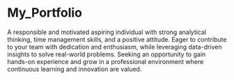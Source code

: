 # My_Portfolio
A responsible and motivated aspiring individual with strong analytical thinking, time management skills, and a positive attitude. Eager to contribute to your team with dedication and enthusiasm, while leveraging data-driven insights to solve real-world problems. Seeking an opportunity to gain hands-on experience and grow in a professional environment where continuous learning and innovation are valued.
